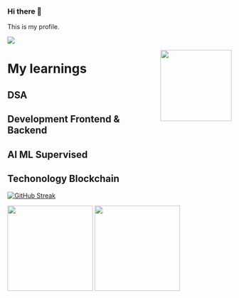 ### Hi there 👋 


<!--
**Kd-Here/Kd-Here** is a ✨ _special_ ✨ repository because its `README.md` (this file) appears on your GitHub profile.

Here are some ideas to get you started:

- 🔭 I’m currently working on ...
- 🌱 I’m currently learning ...
- 👯 I’m looking to collaborate on ...
- 🤔 I’m looking for help with ...
- 💬 Ask me about ...
- 📫 How to reach me: ...
- 😄 Pronouns: ...
- ⚡ Fun fact: ...
-->This is my profile.
![](https://komarev.com/ghpvc/?username=Kd-Here&label=Profile+Visitor&color=yellow)

<img align="right" width="160" height="160" src="https://user-images.githubusercontent.com/90677747/211471004-9e33adfa-d9cb-4497-9857-a608c767bb18.gif">







<h1> My learnings   
<h2> DSA  
<h2> Development Frontend & Backend
<h2> AI ML Supervised
<h2> Techonology Blockchain</h2></h1>
<!-- [![willianrod's wakatime stats](https://github-readme-stats.vercel.app/api/wakatime?username=willianrod)](https://github.com/anuraghazra/github-readme-stats)
  -->
 
<!--  ![Language Counts](https://github-readme-stats.vercel.app/api/top-langs/?username=kd-here&layout=compact&exclude_repo=Machine-Learning,Machine-Learning_Modules,AutonomousCar)
<!-- Here exclude repo is for hiding the repo count so add which you want to hide  -->
 
 [![GitHub Streak](https://github-readme-streak-stats.herokuapp.com?user=kd-here&theme=radical&hide_border=true&border_radius=3.8)]()


  <a><img src="https://denvercoder1-github-readme-stats.vercel.app/api/?username=kd-here&show_icons=true&include_all_commits=true&count_private=true&theme=radical&hide_border=true" height="192px"/></a>
  <a><img src="https://github-readme-stats.vercel.app/api/top-langs/?username=kd-here&langs_count=6&layout=compact&theme=radical&hide_border=true&&&exclude_repo=Machine-Learning,PixelLibInstanceSegmentation,Machine-Learning_Modules,AutonomousCar," height="192px"/></a>

